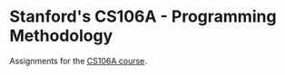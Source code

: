 # Stanford's CS106A - Programming Methodology

Assignments for the [CS106A course](https://see.stanford.edu/Course/CS106A).
